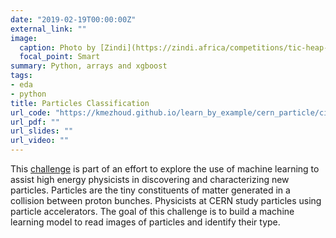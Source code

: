 ```yaml
---
date: "2019-02-19T00:00:00Z"
external_link: ""
image:
  caption: Photo by [Zindi](https://zindi.africa/competitions/tic-heap-cirta-particle-classification-challenge)
  focal_point: Smart
summary: Python, arrays and xgboost
tags:
- eda
- python
title: Particles Classification
url_code: "https://kmezhoud.github.io/learn_by_example/cern_particle/cirtaChallenge.html"
url_pdf: ""
url_slides: ""
url_video: ""
---
```


This [challenge](https://zindi.africa/competitions/tic-heap-cirta-particle-classification-challenge) is part of an effort to explore the use of machine learning to assist high energy physicists in discovering and characterizing new particles.  Particles are the tiny constituents of matter generated in a collision between proton bunches. Physicists at CERN study particles using particle accelerators.
The goal of this challenge is to build a machine learning model to read images of particles and identify their type.